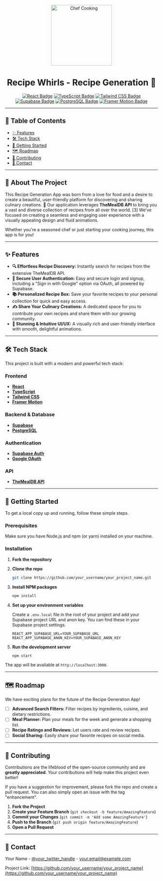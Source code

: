 <div align="center">
  <img src="https://upload.wikimedia.org/wikipedia/commons/a/a6/Foods_-_Idil_Keysan_-_Wikimedia_Giphy_stickers_2019.gif" alt="Chef Cooking" width="200"/>
  <h1><b>Recipe Whirls - Recipe Generation </b> 🍳</h1>
</div>

<div align="center">

[![React Badge](https://img.shields.io/badge/React-61DAFB?style=for-the-badge&logo=react&logoColor=black)](https://reactjs.org/)
[![TypeScript Badge](https://img.shields.io/badge/TypeScript-3178C6?style=for-the-badge&logo=typescript&logoColor=white)](https://www.typescriptlang.org/)
[![Tailwind CSS Badge](https://img.shields.io/badge/Tailwind_CSS-38B2AC?style=for-the-badge&logo=tailwind-css&logoColor=white)](https://tailwindcss.com/)
[![Supabase Badge](https://img.shields.io/badge/Supabase-3FCF8E?style=for-the-badge&logo=supabase&logoColor=white)](https://supabase.io/)
[![PostgreSQL Badge](https://img.shields.io/badge/PostgreSQL-336791?style=for-the-badge&logo=postgresql&logoColor=white)](https://www.postgresql.org/)
[![Framer Motion Badge](https://img.shields.io/badge/Framer_Motion-0055FF?style=for-the-badge&logo=framer&logoColor=white)](https://www.framer.com/motion/)

</div>

---

## 📖 Table of Contents

*   [✨ Features](#-features)
*   [🛠️ Tech Stack](#️-tech-stack)
*   [🚀 Getting Started](#-getting-started)
*   [🗺️ Roadmap](#️-roadmap)
*   [🤝 Contributing](#-contributing)
*   [📧 Contact](#-contact)

---

## 🧐 About The Project

This Recipe Generation App was born from a love for food and a desire to create a beautiful, user-friendly platform for discovering and sharing culinary creations. 🍲 Our application leverages **TheMealDB API** to bring you a vast and diverse collection of recipes from all over the world. [3] We've focused on creating a seamless and engaging user experience with a visually appealing design and fluid animations.

Whether you're a seasoned chef or just starting your cooking journey, this app is for you!

---

## ✨ Features

*   **🔍 Effortless Recipe Discovery:** Instantly search for recipes from the extensive TheMealDB API.
*   **🔐 Secure User Authentication:** Easy and secure login and signup, including a "Sign in with Google" option via OAuth, all powered by Supabase.
*   **📚 Personalized Recipe Box:** Save your favorite recipes to your personal collection for quick and easy access.
*   **✍️ Share Your Culinary Creations:** A dedicated space for you to contribute your own recipes and share them with our growing community.
*   **🎨 Stunning & Intuitive UI/UX:** A visually rich and user-friendly interface with smooth, delightful animations.


---

## 🛠️ Tech Stack

This project is built with a modern and powerful tech stack:

### Frontend
*   **[React](https://reactjs.org/)**
*   **[TypeScript](https://www.typescriptlang.org/)**
*   **[Tailwind CSS](https://tailwindcss.com/)**
*   **[Framer Motion](https://www.framer.com/motion/)**

### Backend & Database
*   **[Supabase](https://supabase.io/)**
*   **[PostgreSQL](https://www.postgresql.org/)**

### Authentication
*   **[Supabase Auth](https://supabase.com/docs/guides/auth)**
*   **[Google OAuth](https://developers.google.com/identity/protocols/oauth2)**

### API
*   **[TheMealDB API](https://www.themealdb.com/api.php)**

---

## 🚀 Getting Started

To get a local copy up and running, follow these simple steps.

### Prerequisites

Make sure you have Node.js and npm (or yarn) installed on your machine.

### Installation

1.  **Fork the repository**
2.  **Clone the repo**
    ```sh
    git clone https://github.com/your_username/your_project_name.git
    ```
3.  **Install NPM packages**
    ```sh
    npm install
    ```
4.  **Set up your environment variables**

    Create a `.env.local` file in the root of your project and add your Supabase project URL and anon key. You can find these in your Supabase project settings.

    ```
    REACT_APP_SUPABASE_URL=YOUR_SUPABASE_URL
    REACT_APP_SUPABASE_ANON_KEY=YOUR_SUPABASE_ANON_KEY
    ```

5.  **Run the development server**
    ```sh
    npm start
    ```

The app will be available at `http://localhost:3000`.

---

## 🗺️ Roadmap

We have exciting plans for the future of the Recipe Generation App!

*   [ ] **Advanced Search Filters:** Filter recipes by ingredients, cuisine, and dietary restrictions.
*   [ ] **Meal Planner:** Plan your meals for the week and generate a shopping list.
*   [ ] **Recipe Ratings and Reviews:** Let users rate and review recipes.
*   [ ] **Social Sharing:** Easily share your favorite recipes on social media.

---

## 🤝 Contributing

Contributions are the lifeblood of the open-source community and are **greatly appreciated**. Your contributions will help make this project even better!

If you have a suggestion for improvement, please fork the repo and create a pull request. You can also simply open an issue with the tag "enhancement".

1.  **Fork the Project**
2.  **Create your Feature Branch** (`git checkout -b feature/AmazingFeature`)
3.  **Commit your Changes** (`git commit -m 'Add some AmazingFeature'`)
4.  **Push to the Branch** (`git push origin feature/AmazingFeature`)
5.  **Open a Pull Request**

---

## 📧 Contact

Your Name - [@your_twitter_handle](https://twitter.com/your_twitter_handle) - your.email@example.com

Project Link: [https://github.com/your_username/your_project_name](https://github.com/your_username/your_project_name)
